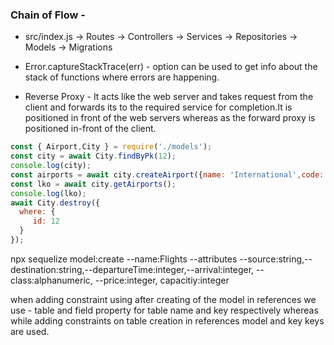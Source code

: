 
### Chain of Flow - 
- src/index.js -> Routes -> Controllers -> Services -> Repositories -> Models -> Migrations 

- Error.captureStackTrace(err) -  option can be used to get info about the stack of functions where errors are happening. 
 - Reverse Proxy - It acts like the web server and takes request from the client and forwards its to the required service for completion.It is positioned in front of the web servers whereas as the forward proxy is positioned in-front of the client.
 ```js 
const { Airport,City } = require('./models');
const city = await City.findByPk(12);
console.log(city);
const airports = await city.createAirport({name: 'International',code: 'LKO'});
const lko = await city.getAirports();
console.log(lko);
await City.destroy({
   where: {
      id: 12
   }
});
```

npx sequelize model:create --name:Flights --attributes --source:string,--destination:string,--departureTime:integer,--arrival:integer, --class:alphanumeric, --price:integer, capacitiy:integer


when adding constraint using after creating of the model in references we use - table and field property for table name and key respectively whereas while adding constraints on table creation in references model and key  keys are used. 